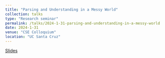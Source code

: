 ```yaml
---
title: "Parsing and Understanding in a Messy World"
collection: talks
type: "Research seminar"
permalink: /talks/2024-1-31-parsing-and-understanding-in-a-messy-world
date: 2024-1-31
venue: "CSE Colloquium"
location: "UC Santa Cruz" 
---
```


[Slides](http://mikedodds.github.io/files/talks/2024-1-31-parsing-and-understanding-in-a-messy-world.pdf)